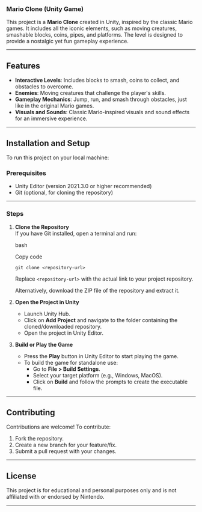 ### Mario Clone (Unity Game)

This project is a **Mario Clone** created in Unity, inspired by the classic Mario games. It includes all the iconic elements, such as moving creatures, smashable blocks, coins, pipes, and platforms. The level is designed to provide a nostalgic yet fun gameplay experience.

* * * * *

Features
--------

-   **Interactive Levels**: Includes blocks to smash, coins to collect, and obstacles to overcome.
-   **Enemies**: Moving creatures that challenge the player's skills.
-   **Gameplay Mechanics**: Jump, run, and smash through obstacles, just like in the original Mario games.
-   **Visuals and Sounds**: Classic Mario-inspired visuals and sound effects for an immersive experience.

* * * * *

Installation and Setup
----------------------

To run this project on your local machine:

### Prerequisites

-   Unity Editor (version 2021.3.0 or higher recommended)
-   Git (optional, for cloning the repository)

* * * * *

### Steps

1.  **Clone the Repository**\
    If you have Git installed, open a terminal and run:

    bash

    Copy code

    `git clone <repository-url>`

    Replace `<repository-url>` with the actual link to your project repository.

    Alternatively, download the ZIP file of the repository and extract it.

2.  **Open the Project in Unity**

    -   Launch Unity Hub.
    -   Click on **Add Project** and navigate to the folder containing the cloned/downloaded repository.
    -   Open the project in Unity Editor.
3.  **Build or Play the Game**

    -   Press the **Play** button in Unity Editor to start playing the game.
    -   To build the game for standalone use:
        -   Go to **File > Build Settings**.
        -   Select your target platform (e.g., Windows, MacOS).
        -   Click on **Build** and follow the prompts to create the executable file.

* * * * *

Contributing
------------

Contributions are welcome! To contribute:

1.  Fork the repository.
2.  Create a new branch for your feature/fix.
3.  Submit a pull request with your changes.

* * * * *

License
-------

This project is for educational and personal purposes only and is not affiliated with or endorsed by Nintendo.

* * * * *

